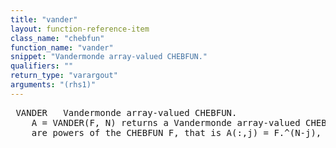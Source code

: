 ```yaml
---
title: "vander"
layout: function-reference-item
class_name: "chebfun"
function_name: "vander"
snippet: "Vandermonde array-valued CHEBFUN."
qualifiers: ""
return_type: "varargout"
arguments: "(rhs1)"
---
```


<pre class="help-text"> VANDER   Vandermonde array-valued CHEBFUN.
    A = VANDER(F, N) returns a Vandermonde array-valued CHEBFUN whose N columns
    are powers of the CHEBFUN F, that is A(:,j) = F.^(N-j), j = 0...N-1.
</pre>